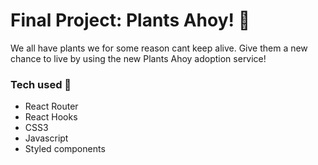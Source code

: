 
<h1>Final Project: Plants Ahoy! 🌱</h1>
<p>We all have plants we for some reason cant keep alive. Give them a new chance to live by using the new Plants Ahoy adoption service!<p>

<h3>Tech used 🤖</h3>
<ul>
  <li> React Router</li>
  <li> React Hooks</li>
  <li>CSS3</li>
  <li>Javascript</li>
  <li>Styled components</li>
</ul>
